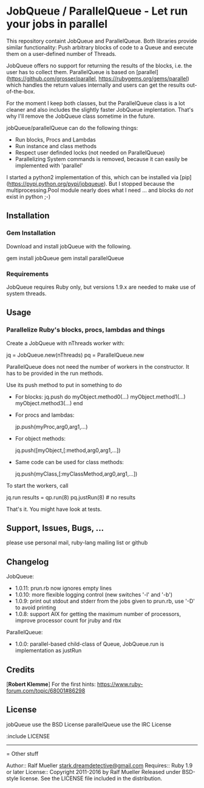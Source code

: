 # JobQueue / ParallelQueue - Let run your jobs in parallel

This repository containt JobQueue and ParallelQueue. Both libraries provide
similar functionality: Push arbitrary blocks of code to a Queue and execute
them on a user-defined number of Threads.

JobQueue offers no support for returning the results of the blocks, i.e. the
user has to collect them. ParallelQueue is based on [parallel]
(https://github.com/grosser/parallel, https://rubygems.org/gems/parallel) which
handles the return values internally and users can get the results
out-of-the-box. 

For the moment I keep both classes, but the ParallelQueue class is a lot
cleaner and also includes the slightly faster JobQueue implentation. That's why
I'll remove the JobQueue class sometime in the future.

jobQueue/parallelQueue can do the following things:

* Run blocks, Procs and Lambdas
* Run instance and class methods
* Respect user definded locks (not needed on ParallelQueue)
* Parallelizing System commands is removed, because it can easily be implemented with 'parallel'

I started a python2 implementation of this, which can be installed via [pip]
(https://pypi.python.org/pypi/jobqueue). But I stopped because the
multiprocessing.Pool module nearly does what I need ... and blocks do _not_
exist in python ;-)

## Installation

### Gem Installation

Download and install jobQueue with the following.

   gem install jobQueue
   gem install parallelQueue

### Requirements

JobQueue requires Ruby only, but versions 1.9.x are needed to make use of system threads.

## Usage

### Parallelize Ruby's blocks, procs, lambdas and things

Create a JobQueue with nThreads worker with:

  jq = JobQueue.new(nThreads)
  pq = ParallelQueue.new

ParallelQueue does not need the number of workers in the constructor. It has to
be provided in the run methods.

Use its push method to put in something to do

* For blocks:
    jq.push do
      myObject.method0(...)
      myObject.method1(...)
      myObject.method3(...)
    end

* For procs and lambdas: 
    
    jp.push(myProc,arg0,arg1,...)

* For object methods:

    jq.push([myObject,[:method,arg0,arg1,...])

* Same code can be used for class methods:

    jq.push(myClass,[:myClassMethod,arg0,arg1,...])

To start the workers, call 

  jq.run
  results = qp.run(8)
  pq.justRun(8)        # no results

That's it. You might have look at tests.

## Support, Issues, Bugs, ...

please use personal mail, ruby-lang mailing list or github

## Changelog

JobQueue:

* 1.0.11: prun.rb now ignores empty lines
* 1.0.10: more flexible logging control (new switches '-l' and '-b')
* 1.0.9: print out stdout and stderr from the jobs given to prun.rb, use '-D' to avoid printing
* 1.0.8: support AIX for getting the maximum number of processors, improve processor count for jruby and rbx

ParallelQueue:

* 1.0.0: parallel-based child-class of Queue, JobQueue.run is implementation as justRun

## Credits

[<b>Robert Klemme</b>] For the first hints: https://www.ruby-forum.com/topic/68001#86298

## License

jobQueue use the BSD License
parallelQueue use the IRC License

:include LICENSE


---

= Other stuff

Author::   Ralf Mueller <stark.dreamdetective@gmail.com>
Requires:: Ruby 1.9 or later
License::  Copyright 2011-2016 by Ralf Mueller
           Released under BSD-style license.  See the LICENSE
           file included in the distribution.
